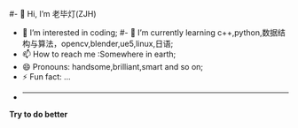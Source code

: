 #- 👋 Hi, I’m 老毕灯(ZJH)
- 👀 I’m interested in coding;
#- 🌱 I’m currently learning c++,python,数据结构与算法，opencv,blender,ue5,linux,日语;
- 📫 How to reach me :Somewhere in earth;
- 😄 Pronouns: handsome,brilliant,smart and so on;
- ⚡ Fun fact: ...
- ***
**Try to do better**
<!---
newbigdeng/newbigdeng is a ✨ special ✨ repository because its `README.md` (this file) appears on your GitHub profile.
You can click the Preview link to take a look at your changes.
--->
